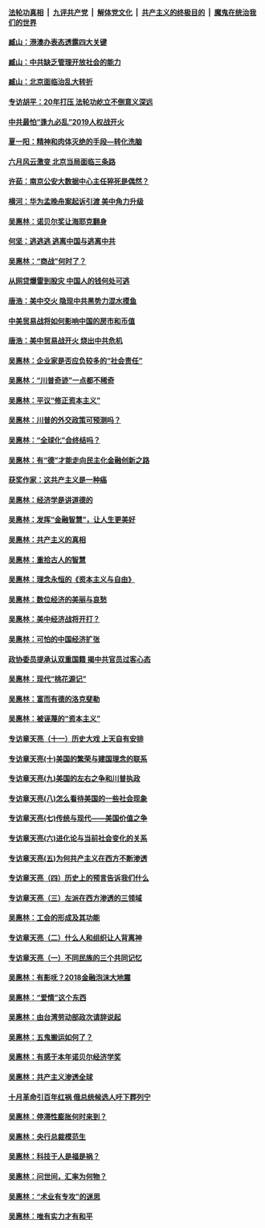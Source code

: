 ####  [法轮功真相](../../../../basic/blob/master/README.md?t=08311713) &nbsp;|&nbsp; [九评共产党](../../../../9ping.md/blob/master/README.md?t=08311713) &nbsp;|&nbsp; [解体党文化](../../../../jtdwh.md/blob/master/README.md?t=08311713)  &nbsp;|&nbsp; [共产主义的终极目的](../../../../gczydzjmd.md/blob/master/README.md?t=08311713) &nbsp;|&nbsp; [魔鬼在统治我们的世界](../../../../mgztzwmdsj.md/blob/master/README.md?t=08311713) 

#### [臧山：港澳办表态透露四大关键](../pages/nsc423/n11421628.md?t=08311713) 

#### [臧山：中共缺乏管理开放社会的能力](../pages/nsc423/n11407457.md?t=08311713) 

#### [臧山：北京面临治乱大转折](../pages/nsc423/n11406895.md?t=08311713) 

#### [专访胡平：20年打压 法轮功屹立不倒意义深远](../pages/nsc423/n11398800.md?t=08311713) 

#### [中共最怕“逢九必乱”2019人权战开火](../pages/nsc423/n11385248.md?t=08311713) 

#### [夏一阳：精神和肉体灭绝的手段—转化洗脑](../pages/nsc423/n11368250.md?t=08311713) 

#### [六月风云激变 北京当局面临三条路](../pages/nsc423/n11313668.md?t=08311713) 

#### [许茹：南京公安大数据中心主任猝死是偶然？](../pages/nsc423/n11064744.md?t=08311713) 

#### [横河：华为孟晚舟案起诉引渡 美中角力升级](../pages/nsc423/n11027230.md?t=08311713) 

#### [吴惠林：诺贝尔奖让海耶克翻身](../pages/nsc423/n10890049.md?t=08311713) 

#### [何坚：逃逃逃 逃离中国与逃离中共](../pages/nsc423/n10592891.md?t=08311713) 

#### [吴惠林：“商战”何时了？](../pages/nsc423/n10573558.md?t=08311713) 

#### [从网贷爆雷到股灾 中国人的钱何处可逃](../pages/nsc423/n10572800.md?t=08311713) 

#### [唐浩：美中交火 隐现中共黑势力混水摸鱼](../pages/nsc423/n10544040.md?t=08311713) 

#### [中美贸易战将如何影响中国的房市和币值](../pages/nsc423/n10543697.md?t=08311713) 

#### [唐浩：美中贸易战开火 烧出中共危机](../pages/nsc423/n10540126.md?t=08311713) 

#### [吴惠林：企业家是否应负较多的“社会责任”](../pages/nsc423/n10535022.md?t=08311713) 

#### [吴惠林：“川普奇迹”一点都不稀奇](../pages/nsc423/n10512808.md?t=08311713) 

#### [吴惠林：平议“修正资本主义”](../pages/nsc423/n10495724.md?t=08311713) 

#### [吴惠林：川普的外交政策可预测吗？](../pages/nsc423/n10462387.md?t=08311713) 

#### [吴惠林：“全球化”会终结吗？](../pages/nsc423/n10452838.md?t=08311713) 

#### [吴惠林：有“德”才能走向民主化金融创新之路](../pages/nsc423/n10432292.md?t=08311713) 

#### [获奖作家：这共产主义是一种癌](../pages/nsc423/n10431541.md?t=08311713) 

#### [吴惠林：经济学是讲道德的](../pages/nsc423/n10398014.md?t=08311713) 

#### [吴惠林：发挥“金融智慧”，让人生更美好](../pages/nsc423/n10375019.md?t=08311713) 

#### [吴惠林：共产主义的真相](../pages/nsc423/n10351394.md?t=08311713) 

#### [吴惠林：重拾古人的智慧](../pages/nsc423/n10337691.md?t=08311713) 

#### [吴惠林：理念永恒的《资本主义与自由》](../pages/nsc423/n10316274.md?t=08311713) 

#### [吴惠林：数位经济的美丽与哀愁](../pages/nsc423/n10292946.md?t=08311713) 

#### [吴惠林：美中经济战将开打？](../pages/nsc423/n10258825.md?t=08311713) 

#### [吴惠林：可怕的中国经济扩张](../pages/nsc423/n10219147.md?t=08311713) 

#### [政协委员提承认双重国籍 揭中共官员过客心态](../pages/nsc423/n10208809.md?t=08311713) 

#### [吴惠林：现代“桃花源记”](../pages/nsc423/n10185234.md?t=08311713) 

#### [吴惠林：富而有德的洛克斐勒](../pages/nsc423/n10142264.md?t=08311713) 

#### [吴惠林：被诬蔑的“资本主义”](../pages/nsc423/n10124816.md?t=08311713) 

#### [专访章天亮（十一）历史大戏 上天自有安排](../pages/nsc423/n10094905.md?t=08311713) 

#### [专访章天亮(十)美国的繁荣与建国理念的联系](../pages/nsc423/n10094899.md?t=08311713) 

#### [专访章天亮(九)美国的左右之争和川普执政](../pages/nsc423/n10094889.md?t=08311713) 

#### [专访章天亮(八)怎么看待美国的一些社会现象](../pages/nsc423/n10094857.md?t=08311713) 

#### [专访章天亮(七)传统与现代——美国价值之争](../pages/nsc423/n10093140.md?t=08311713) 

#### [专访章天亮(六)进化论与当前社会变化的关系](../pages/nsc423/n10092036.md?t=08311713) 

#### [专访章天亮(五)为何共产主义在西方不断渗透](../pages/nsc423/n10083620.md?t=08311713) 

#### [专访章天亮（四）历史上的预言告诉我们什么](../pages/nsc423/n10083606.md?t=08311713) 

#### [专访章天亮（三）左派在西方渗透的三领域](../pages/nsc423/n10081115.md?t=08311713) 

#### [吴惠林：工会的形成及其功能](../pages/nsc423/n10080633.md?t=08311713) 

#### [专访章天亮（二）什么人和组织让人背离神](../pages/nsc423/n10076637.md?t=08311713) 

#### [专访章天亮（一）不同民族的三个共同记忆](../pages/nsc423/n10074188.md?t=08311713) 

#### [吴惠林：有影呒？2018金融泡沫大地震](../pages/nsc423/n10040534.md?t=08311713) 

#### [吴惠林：“爱情”这个东西](../pages/nsc423/n10019423.md?t=08311713) 

#### [吴惠林：由台湾劳动部政次请辞说起](../pages/nsc423/n9979679.md?t=08311713) 

#### [吴惠林：五鬼搬运如何了？](../pages/nsc423/n9925338.md?t=08311713) 

#### [吴惠林：有感于本年诺贝尔经济学奖](../pages/nsc423/n9871883.md?t=08311713) 

#### [吴惠林：共产主义渗透全球](../pages/nsc423/n9812748.md?t=08311713) 

#### [十月革命引百年红祸 俄总统候选人吁下葬列宁](../pages/nsc423/n9810182.md?t=08311713) 

#### [吴惠林：停滞性膨胀何时来到？](../pages/nsc423/n9764136.md?t=08311713) 

#### [吴惠林：央行总裁模范生](../pages/nsc423/n9728134.md?t=08311713) 

#### [吴惠林：科技于人是福是祸？](../pages/nsc423/n9672982.md?t=08311713) 

#### [吴惠林：问世间，汇率为何物？](../pages/nsc423/n9621788.md?t=08311713) 

#### [吴惠林：“术业有专攻”的迷思](../pages/nsc423/n9580363.md?t=08311713) 

#### [吴惠林：唯有实力才有和平](../pages/nsc423/n9529599.md?t=08311713) 

